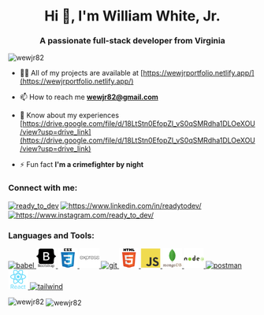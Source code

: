 <h1 align="center">Hi 👋, I'm William White, Jr.</h1>
<h3 align="center">A passionate full-stack developer from Virginia</h3>

<p align="left"> <img src="https://komarev.com/ghpvc/?username=wewjr82&label=Profile%20views&color=0e75b6&style=flat" alt="wewjr82" /> </p>

- 👨‍💻 All of my projects are available at [https://wewjrportfolio.netlify.app/](https://wewjrportfolio.netlify.app/)

- 📫 How to reach me **wewjr82@gmail.com**

- 📄 Know about my experiences [https://drive.google.com/file/d/18LtStn0EfopZl_vS0qSMRdha1DLOeXOU/view?usp=drive_link](https://drive.google.com/file/d/18LtStn0EfopZl_vS0qSMRdha1DLOeXOU/view?usp=drive_link)

- ⚡ Fun fact **I'm a crimefighter by night**

<h3 align="left">Connect with me:</h3>
<p align="left">
<a href="https://twitter.com/ready_to_dev" target="blank"><img align="center" src="https://raw.githubusercontent.com/rahuldkjain/github-profile-readme-generator/master/src/images/icons/Social/twitter.svg" alt="ready_to_dev" height="30" width="40" /></a>
<a href="https://linkedin.com/in/https://www.linkedin.com/in/readytodev/" target="blank"><img align="center" src="https://raw.githubusercontent.com/rahuldkjain/github-profile-readme-generator/master/src/images/icons/Social/linked-in-alt.svg" alt="https://www.linkedin.com/in/readytodev/" height="30" width="40" /></a>
<a href="https://instagram.com/https://www.instagram.com/ready_to_dev/" target="blank"><img align="center" src="https://raw.githubusercontent.com/rahuldkjain/github-profile-readme-generator/master/src/images/icons/Social/instagram.svg" alt="https://www.instagram.com/ready_to_dev/" height="30" width="40" /></a>
</p>

<h3 align="left">Languages and Tools:</h3>
<p align="left"> <a href="https://babeljs.io/" target="_blank" rel="noreferrer"> <img src="https://www.vectorlogo.zone/logos/babeljs/babeljs-icon.svg" alt="babel" width="40" height="40"/> </a> <a href="https://getbootstrap.com" target="_blank" rel="noreferrer"> <img src="https://raw.githubusercontent.com/devicons/devicon/master/icons/bootstrap/bootstrap-plain-wordmark.svg" alt="bootstrap" width="40" height="40"/> </a> <a href="https://www.w3schools.com/css/" target="_blank" rel="noreferrer"> <img src="https://raw.githubusercontent.com/devicons/devicon/master/icons/css3/css3-original-wordmark.svg" alt="css3" width="40" height="40"/> </a> <a href="https://expressjs.com" target="_blank" rel="noreferrer"> <img src="https://raw.githubusercontent.com/devicons/devicon/master/icons/express/express-original-wordmark.svg" alt="express" width="40" height="40"/> </a> <a href="https://git-scm.com/" target="_blank" rel="noreferrer"> <img src="https://www.vectorlogo.zone/logos/git-scm/git-scm-icon.svg" alt="git" width="40" height="40"/> </a> <a href="https://www.w3.org/html/" target="_blank" rel="noreferrer"> <img src="https://raw.githubusercontent.com/devicons/devicon/master/icons/html5/html5-original-wordmark.svg" alt="html5" width="40" height="40"/> </a> <a href="https://developer.mozilla.org/en-US/docs/Web/JavaScript" target="_blank" rel="noreferrer"> <img src="https://raw.githubusercontent.com/devicons/devicon/master/icons/javascript/javascript-original.svg" alt="javascript" width="40" height="40"/> </a> <a href="https://www.mongodb.com/" target="_blank" rel="noreferrer"> <img src="https://raw.githubusercontent.com/devicons/devicon/master/icons/mongodb/mongodb-original-wordmark.svg" alt="mongodb" width="40" height="40"/> </a> <a href="https://nodejs.org" target="_blank" rel="noreferrer"> <img src="https://raw.githubusercontent.com/devicons/devicon/master/icons/nodejs/nodejs-original-wordmark.svg" alt="nodejs" width="40" height="40"/> </a> <a href="https://postman.com" target="_blank" rel="noreferrer"> <img src="https://www.vectorlogo.zone/logos/getpostman/getpostman-icon.svg" alt="postman" width="40" height="40"/> </a> <a href="https://reactjs.org/" target="_blank" rel="noreferrer"> <img src="https://raw.githubusercontent.com/devicons/devicon/master/icons/react/react-original-wordmark.svg" alt="react" width="40" height="40"/> </a> <a href="https://tailwindcss.com/" target="_blank" rel="noreferrer"> <img src="https://www.vectorlogo.zone/logos/tailwindcss/tailwindcss-icon.svg" alt="tailwind" width="40" height="40"/> </a> </p>

<p><img align="left" src="https://github-readme-stats.vercel.app/api/top-langs?username=wewjr82&show_icons=true&locale=en&layout=compact" alt="wewjr82" /></p>

<p>&nbsp;<img align="center" src="https://github-readme-stats.vercel.app/api?username=wewjr82&show_icons=true&locale=en" alt="wewjr82" /></p>




